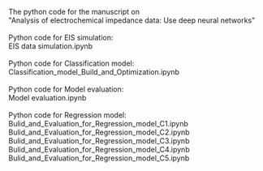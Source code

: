 The python code for the manuscript on  
"Analysis of electrochemical impedance data: Use deep neural networks"
<br/>
<br/>
Python code for EIS simulation:<br/>
EIS data simulation.ipynb
<br/>
<br/>
Python code for Classification model:<br/>
Classification_model_Build_and_Optimization.ipynb
<br/>
<br/>
Python code for Model evaluation:<br/>
Model evaluation.ipynb
<br/>
<br/>
Python code for Regression model:<br/>
Bulid_and_Evaluation_for_Regression_model_C1.ipynb<br/>
Bulid_and_Evaluation_for_Regression_model_C2.ipynb<br/>
Bulid_and_Evaluation_for_Regression_model_C3.ipynb<br/>
Bulid_and_Evaluation_for_Regression_model_C4.ipynb<br/>
Bulid_and_Evaluation_for_Regression_model_C5.ipynb<br/>
